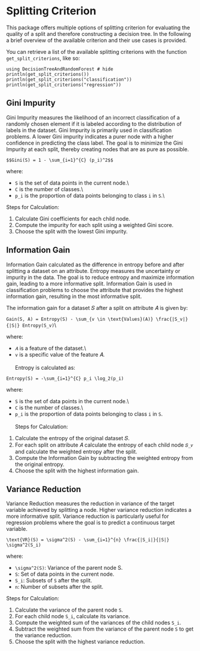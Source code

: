 # Splitting Criterion

This package offers multiple options of splitting criterion for evaluating the quality of a split and therefore constructing a decision tree. In the following a brief overview of the available criterion and their use cases is provided.

You can retrieve a list of the available splitting criterions with the function `get_split_criterions`, like so:


```@example 1
using DecisionTreeAndRandomForest # hide
println(get_split_criterions())
println(get_split_criterions("classification"))
println(get_split_criterions("regression"))
```

## Gini Impurity
Gini Impurity measures the likelihood of an incorrect classification of a randomly chosen element if it is labeled according to the distribution of labels in the dataset. 
Gini Impurity is primarily used in classification problems. A lower Gini impurity indicates a purer node with a higher confidence in predicting the class label. The goal is to minimize the Gini Impurity at each split, thereby creating nodes that are as pure as possible.

``$$Gini(S) = 1 - \sum_{i=1}^{C} (p_i)^2$$``

where:
- ``S`` is the set of data points in the current node.\
- ``C`` is the number of classes.\
- ``p_i`` is the proportion of data points belonging to class ``i`` in ``S``.\


Steps for Calculation:
1. Calculate Gini coefficients for each child node.
2. Compute the impurity for each split using a weighted Gini score.
3. Choose the split with the lowest Gini impurity.


## Information Gain
Information Gain calculated as the difference in entropy before and after splitting a dataset on an attribute. Entropy measures the uncertainty or impurity in the data. The goal is to reduce entropy and maximize information gain, leading to a more informative split. Information Gain is used in classification problems to choose the attribute that provides the highest information gain, resulting in the most informative split.

The information gain for a dataset 𝑆 after a split on attribute 𝐴 is given by:

``Gain(S, A) = Entropy(S) - \sum_{v \in \text{Values}(A)} \frac{|S_v|}{|S|} Entropy(S_v)``\


where:
- ``𝐴`` is a feature of the dataset.\
- ``v`` is a specific value of the feature 𝐴.\
    \
Entropy is calculated as:

``Entropy(S) = -\sum_{i=1}^{C} p_i \log_2(p_i)``


where:
- ``S`` is the set of data points in the current node.\
- ``C`` is the number of classes.\
- ``p_i`` is the proportion of data points belonging to class ``i`` in ``S``.\
\
Steps for Calculation:
1. Calculate the entropy of the original dataset 𝑆.
2. For each split on attribute 𝐴 calculate the entropy of each child node ``𝑆_𝑣`` and calculate the weighted entropy after the split.
3. Compute the Information Gain by subtracting the weighted entropy from the original entropy.
5. Choose the split with the highest information gain.


## Variance Reduction
Variance Reduction measures the reduction in variance of the target variable achieved by splitting a node. Higher variance reduction indicates a more informative split. Variance reduction is particularly useful for regression problems where the goal is to predict a continuous target variable.
 
``\text{VR}(S) = \sigma^2(S) - \sum_{i=1}^{n} \frac{|S_i|}{|S|} \sigma^2(S_i)``


where:
- ``\sigma^2(S)``: Variance of the parent node S.
- ``S``: Set of data points in the current node.
-  ``S_i``: Subsets of ``S`` after the split.
- ``n``: Number of subsets after the split.

Steps for Calculation:
1. Calculate the variance of the parent node ``S``.
2. For each child node ``S_i``, calculate its variance.
3. Compute the weighted sum of the variances of the child nodes ``S_i``.
4. Subtract the weighted sum from the variance of the parent node ``S`` to get the variance reduction.
5. Choose the split with the highest variance reduction.